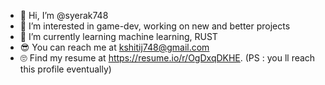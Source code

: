 - 👋 Hi, I’m @syerak748 
- 👀 I’m interested in game-dev, working on new and better projects
- 🌱 I’m currently learning machine learning, RUST
- 😎 You can reach me at kshitij748@gmail.com
- 🙄 Find my resume at https://resume.io/r/OgDxqDKHE. (PS : you ll reach this profile eventually)

<!---
syerak748/syerak748 is a ✨ special ✨ repository because its `README.md` (this file) appears on your GitHub profile.
You can click the Preview link to take a look at your changes.
--->
